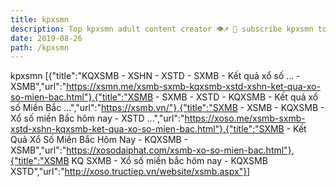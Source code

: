 ```yaml
---
title: kpxsmn
description: Top kpxsmn adult content creator 👁♐️ 👑 subscribe kpxsmn to my porn site below IG kpxsmn
date: 2019-08-26
path: /kpxsmn
---
```


kpxsmn
[{"title":"KQXSMB - XSHN - XSTD - SXMB - Kết quả xổ số ... - XSMB","url":"https://xsmn.me/xsmb-sxmb-kqxsmb-xstd-xshn-ket-qua-xo-so-mien-bac.html"},{"title":"XSMB - SXMB - XSTD - KQXSMB - Kết quả xổ số Miền Bắc ...","url":"https://xsmb.vn/"},{"title":"SXMB - XSMB - KQXSMB - Xổ số miền Bắc hôm nay - XSTD ...","url":"https://xoso.me/xsmb-sxmb-xstd-xshn-kqxsmb-ket-qua-xo-so-mien-bac.html"},{"title":"SXMB - Kết Quả Xổ Số Miền Bắc Hôm Nay - KQXSMB - XSMB","url":"https://xosodaiphat.com/xsmb-xo-so-mien-bac.html"},{"title":"XSMB KQ SXMB - Xổ số miền bắc hôm nay - KQXSMB XSTD","url":"http://xoso.tructiep.vn/website/xsmb.aspx"}]

